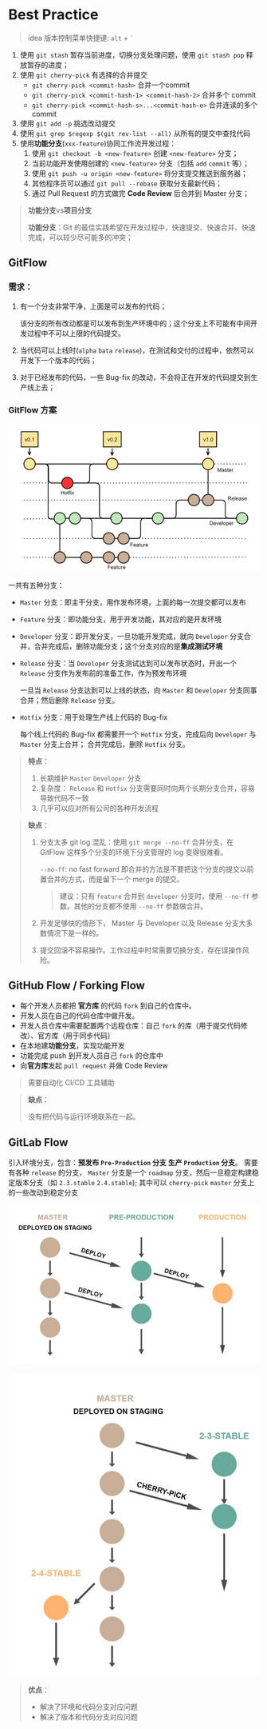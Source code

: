 # Best Practice

> idea 版本控制菜单快捷键: `alt` + <code>`</code>

1. 使用 `git stash` 暂存当前进度，切换分支处理问题，使用 `git stash pop` 释放暂存的进度；
2. 使用 `git cherry-pick` 有选择的合并提交
    * `git cherry-pick <commit-hash>` 合并一个commit
    * `git cherry-pick <commit-hash-1> <commit-hash-2>` 合并多个 commit
    * `git cherry-pick <commit-hash-s>...<commit-hash-e>` 合并连读的多个 commit
3. 使用 `git add -p` 挑选改动提交
4. 使用 `git grep $regexp $(git rev-list --all)` 从所有的提交中查找代码
5. 使用**功能分支**(`xxx-feature`)协同工作流开发过程：
   1. 使用 `git checkout -b <new-feature>` 创建 `<new-feature>` 分支；
   2. 当前功能开发使用创建的 `<new-feature>` 分支（包括 `add` `commit` 等）；
   3. 使用 `git push -u origin <new-feature>` 将分支提交推送到服务器；
   4. 其他程序员可以通过 `git pull --rebase` 获取分支最新代码；
   5. 通过 Pull Request 的方式做完 **Code Review** 后合并到 Master 分支；

> **功能分支**vs**项目分支**
> 
> **功能分支**：Git 的最佳实践希望在开发过程中，快速提交、快速合并、快速完成，可以较少尽可能多的冲突；

## GitFlow

### 需求：

1. 有一个分支非常干净，上面是可以发布的代码；
    
    该分支的所有改动都是可以发布到生产环境中的；这个分支上不可能有中间开发过程中不可以上限的代码提交。
2. 当代码可以上线时(`alpha` `bata` `release`)，在测试和交付的过程中，依然可以开发下一个版本的代码；
3. 对于已经发布的代码，一些 Bug-fix 的改动，不会将正在开发的代码提交到生产线上去；

### GitFlow 方案

![GitFlow](gitflow.png)

一共有五种分支：
* `Master` 分支：即主干分支，用作发布环境，上面的每一次提交都可以发布
* `Feature` 分支：即功能分支，用于开发功能，其对应的是开发环境
* `Developer` 分支：即开发分支，一旦功能开发完成，就向 `Developer` 分支合并，合并完成后，删除功能分支；这个分支对应的是**集成测试环境**
* `Release` 分支：当 `Developer` 分支测试达到可以发布状态时，开出一个 `Release` 分支作为发布前的准备工作，作为预发布环境

   一旦当 `Release` 分支达到可以上线的状态，向 `Master` 和 `Developer` 分支同事合并；然后删除 `Release` 分支。
* `Hotfix` 分支：用于处理生产线上代码的 Bug-fix

   每个线上代码的 Bug-fix 都需要开一个 `Hotfix` 分支，完成后向 `Developer` 与 `Master` 分支上合并；
   合并完成后，删除 `Hotfix` 分支。

> **特点**：
> 
> 1. 长期维护 `Master` `Developer` 分支
> 2. 复杂度： `Release` 和 `Hotfix` 分支需要同时向两个长期分支合并，容易导致代码不一致
> 3. 几乎可以应对所有公司的各种开发流程

> **缺点**：
> 
> 1. 分支太多 git log 混乱：使用 `git merge --no-ff` 合并分支，在 GitFlow 这样多个分支的环境下分支管理的 log 变得很难看。
> 
>     `--no-ff`: no fast forward 即合并的方法是不要把这个分支的提交以前置合并的方式，而是留下一个 merge 的提交。
>  
>     > 建议：只有 `feature` 合并到 `developer` 分支时，使用 `--no-ff` 参数，其他的分支都不使用 `--no-ff` 参数做合并。
> 2. 开发足够快的情形下， Master 与 Developer 以及 Release 分支大多数情况下是一样的。
> 3. 提交回滚不容易操作。工作过程中时常需要切换分支，存在误操作风险。

## GitHub Flow / Forking Flow

* 每个开发人员都把 **官方库** 的代码 `fork` 到自己的仓库中。
* 开发人员在自己的代码仓库中做开发。
* 开发人员仓库中需要配置两个远程仓库：自己 `fork` 的库（用于提交代码修改）、官方库（用于同步代码）
* 在本地建**功能分支**，实现功能开发
* 功能完成 push 到开发人员自己 `fork` 的仓库中
* 向**官方库**发起 `pull request` 并做 Code Review

> 需要自动化 CI/CD 工具辅助

> **缺点**：
> 
> 没有把代码与运行环境联系在一起。

## GitLab Flow

引入环境分支，包含：**预发布 `Pre-Production` 分支** **生产 `Production` 分支**。
需要有各种 `release` 的分支， `Master` 分支是一个 `roadmap` 分支，然后一旦稳定构建稳定版本分支（如 `2.3.stable` `2.4.stable`);
其中可以 `cherry-pick` `master` 分支上的一些改动到稳定分支

![GitLabFlow](gitlab_flow.png)

![GitLabFlow2](gitlab_flow2.png)

> **优点**：
> 
> * 解决了环境和代码分支对应问题
> * 解决了版本和代码分支对应问题
